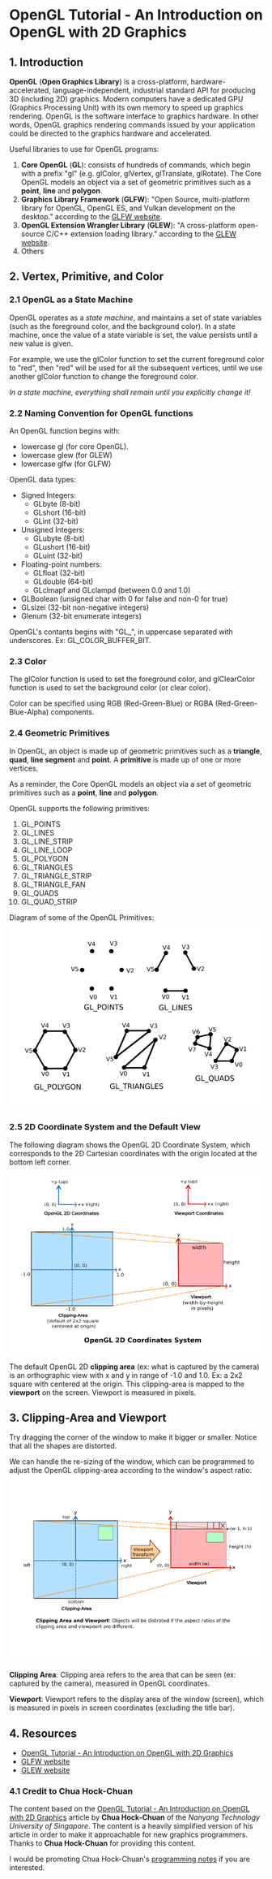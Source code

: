 # OpenGL Tutorial - An Introduction on OpenGL with 2D Graphics

## 1. Introduction
**OpenGL** (**Open Graphics Library**) is a cross-platform, hardware-accelerated, language-independent, industrial standard API for producing 3D (including 2D) graphics. Modern computers have a dedicated GPU (Graphics Processing Unit) with its own memory to speed up graphics rendering. OpenGL is the software interface to graphics hardware. In other words, OpenGL graphics rendering commands issued by your application could be directed to the graphics hardware and accelerated. 

Useful libraries to use for OpenGL programs:
1. **Core OpenGL** (**GL**): consists of hundreds of commands, which begin with a prefix "gl" (e.g. glColor, glVertex, glTranslate, glRotate). The Core OpenGL models an object via a set of geometric primitives such as a **point**, **line** and **polygon**.
2. **Graphics Library Framework** (**GLFW**): "Open Source, multi-platform library for OpenGL, OpenGL ES, and Vulkan development on the desktop." according to the [GLFW website](https://www.glfw.org/).
3. **OpenGL Extension Wrangler Library** (**GLEW**): "A cross-platform open-source C/C++ extension loading library." according to the [GLEW website](https://glew.sourceforge.net/). 
4. Others

## 2. Vertex, Primitive, and Color
### 2.1 OpenGL as a State Machine
OpenGL operates as a *state machine*, and maintains a set of state variables (such as the foreground color, and the background color). In a state machine, once the value of a state variable is set, the value persists until a new value is given. 

For example, we use the glColor function to set the current foreground color to "red", then "red" will be used for all the subsequent vertices, until we use another glColor function to change the foreground color.

*In a state machine, everything shall remain until you explicitly change it!*

### 2.2 Naming Convention for OpenGL functions
An OpenGL function begins with:
- lowercase gl (for core OpenGL).
- lowercase glew (for GLEW)
- lowercase glfw (for GLFW)

OpenGL data types:
- Signed Integers:
	- GLbyte (8-bit)
	- GLshort (16-bit)
	- GLint (32-bit)
- Unsigned Integers:
	- GLubyte (8-bit)
	- GLushort (16-bit)
	- GLuint (32-bit)
- Floating-point numbers:
	- GLfloat (32-bit)
	- GLdouble (64-bit)
	- GLclmapf and GLclampd (between 0.0 and 1.0)
- GLBoolean (unsigned char with 0 for false and non-0 for true)
- GLsizei (32-bit non-negative integers)
- Glenum (32-bit enumerate integers)

OpenGL's contants begins with "GL_", in uppercase separated with underscores. Ex: GL_COLOR_BUFFER_BIT.

### 2.3 Color
The glColor function is used to set the foreground color, and glClearColor function is used to set the background color (or clear color). 

Color can be specified using RGB (Red-Green-Blue) or RGBA (Red-Green-Blue-Alpha) components. 

### 2.4 Geometric Primitives
In OpenGL, an object is made up of geometric primitives such as a **triangle**, **quad**, **line segment** and **point**. A **primitive** is made up of one or more vertices. 

As a reminder, the Core OpenGL models an object via a set of geometric primitives such as a **point**, **line** and **polygon**.

OpenGL supports the following primitives:
1. GL_POINTS
2. GL_LINES
3. GL_LINE_STRIP
4. GL_LINE_LOOP
5. GL_POLYGON
6. GL_TRIANGLES
7. GL_TRIANGLE_STRIP
8. GL_TRIANGLE_FAN
9. GL_QUADS
10. GL_QUAD_STRIP

Diagram of some of the OpenGL Primitives:

![OpenGL Primitives](./images/1_opengl_primitives.webp)

### 2.5 2D Coordinate System and the Default View
The following diagram shows the OpenGL 2D Coordinate System, which corresponds to the 2D Cartesian coordinates with the origin located at the bottom left corner.

![OpenGL 2D Coordinate System](./images/2_opengl_2D_coordinate_system.webp)

The default OpenGL 2D **clipping area** (ex: what is captured by the camera) is an orthographic view with x and y in range of -1.0 and 1.0. Ex: a 2x2 square with centered at the origin. This clipping-area is mapped to the **viewport** on the screen. Viewport is measured in pixels. 

## 3. Clipping-Area and Viewport
Try dragging the corner of the window to make it bigger or smaller. Notice that all the shapes are distorted. 

We can handle the re-sizing of the window, which can be programmed to adjust the OpenGL clipping-area according to the window's aspect ratio.

![Clipping Area and Viewport](./images/3_clipping_area_and_viewport.webp)

**Clipping Area**: Clipping area refers to the area that can be seen (ex: captured by the camera), measured in OpenGL coordinates.  

**Viewport**: Viewport refers to the display area of the window (screen), which is measured in pixels in screen coordinates (excluding the title bar).
## 4. Resources
- [OpenGL Tutorial - An Introduction on OpenGL with 2D Graphics](https://www3.ntu.edu.sg/home/ehchua/programming/opengl/CG_Introduction.html)
- [GLFW website](https://www.glfw.org/)
- [GLEW website](https://glew.sourceforge.net/)

### 4.1 Credit to Chua Hock-Chuan
The content based on the [OpenGL Tutorial - An Introduction on OpenGL with 2D Graphics](https://www3.ntu.edu.sg/home/ehchua/programming/opengl/CG_Introduction.html) article by **Chua Hock-Chuan** of the *Nanyang Technology University of Singapore*. The content is a heavily simplified version of his article in order to make it approachable for new graphics programmers. Thanks to **Chua Hock-Chuan** for providing this content.

I would be promoting Chua Hock-Chuan's [programming notes](https://www3.ntu.edu.sg/home/ehchua/programming/index.html) if you are interested.
